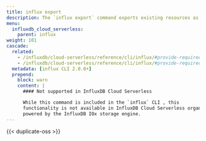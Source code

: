 ```yaml
---
title: influx export
description: The `influx export` command exports existing resources as an InfluxDB template.
menu:
  influxdb_cloud_serverless:
    parent: influx
weight: 101
cascade:
  related:
    - /influxdb/cloud-serverless/reference/cli/influx/#provide-required-authentication-credentials, influx CLI—Provide required authentication credentials
    - /influxdb/cloud-serverless/reference/cli/influx/#provide-required-authentication-credentials, influx CLI—Provide required authentication credentials
  metadata: [influx CLI 2.0.0+]
  prepend:
    block: warn
    content: |
      #### Not supported in InfluxDB Cloud Serverless

      While this command is included in the `influx` CLI , this
      functionality is not available in InfluxDB Cloud Serverless organizations
      powered by the InfluxDB IOx storage engine.
---
```


{{< duplicate-oss >}}
